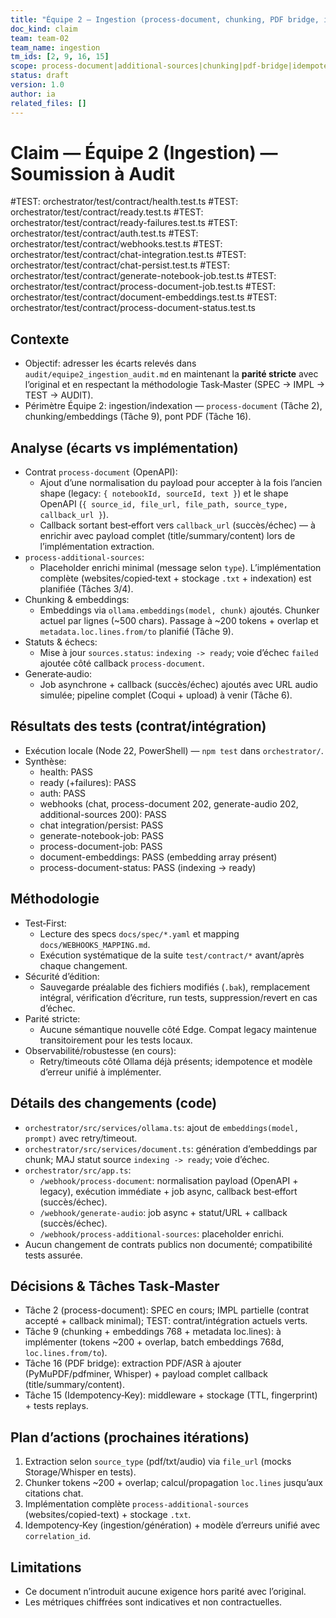 ```yaml
---
title: "Équipe 2 — Ingestion (process-document, chunking, PDF bridge, idempotence)"
doc_kind: claim
team: team-02
team_name: ingestion
tm_ids: [2, 9, 16, 15]
scope: process-document|additional-sources|chunking|pdf-bridge|idempotency
status: draft
version: 1.0
author: ia
related_files: []
---
```


# Claim — Équipe 2 (Ingestion) — Soumission à Audit

#TEST: orchestrator/test/contract/health.test.ts
#TEST: orchestrator/test/contract/ready.test.ts
#TEST: orchestrator/test/contract/ready-failures.test.ts
#TEST: orchestrator/test/contract/auth.test.ts
#TEST: orchestrator/test/contract/webhooks.test.ts
#TEST: orchestrator/test/contract/chat-integration.test.ts
#TEST: orchestrator/test/contract/chat-persist.test.ts
#TEST: orchestrator/test/contract/generate-notebook-job.test.ts
#TEST: orchestrator/test/contract/process-document-job.test.ts
#TEST: orchestrator/test/contract/document-embeddings.test.ts
#TEST: orchestrator/test/contract/process-document-status.test.ts

## Contexte
- Objectif: adresser les écarts relevés dans `audit/equipe2_ingestion_audit.md` en maintenant la **parité stricte** avec l’original et en respectant la méthodologie Task‑Master (SPEC → IMPL → TEST → AUDIT).
- Périmètre Équipe 2: ingestion/indexation — `process-document` (Tâche 2), chunking/embeddings (Tâche 9), pont PDF (Tâche 16).

## Analyse (écarts vs implémentation)
- Contrat `process-document` (OpenAPI):
  - Ajout d’une normalisation du payload pour accepter à la fois l’ancien shape (legacy: `{ notebookId, sourceId, text }`) et le shape OpenAPI (`{ source_id, file_url, file_path, source_type, callback_url }`).
  - Callback sortant best‑effort vers `callback_url` (succès/échec) — à enrichir avec payload complet (title/summary/content) lors de l’implémentation extraction.
- `process-additional-sources`:
  - Placeholder enrichi minimal (message selon `type`). L’implémentation complète (websites/copied‑text + stockage `.txt` + indexation) est planifiée (Tâches 3/4).
- Chunking & embeddings:
  - Embeddings via `ollama.embeddings(model, chunk)` ajoutés. Chunker actuel par lignes (~500 chars). Passage à ~200 tokens + overlap et `metadata.loc.lines.from/to` planifié (Tâche 9).
- Statuts & échecs:
  - Mise à jour `sources.status`: `indexing -> ready`; voie d’échec `failed` ajoutée côté callback `process-document`.
- Generate‑audio:
  - Job asynchrone + callback (succès/échec) ajoutés avec URL audio simulée; pipeline complet (Coqui + upload) à venir (Tâche 6).

## Résultats des tests (contrat/intégration)
- Exécution locale (Node 22, PowerShell) — `npm test` dans `orchestrator/`.
- Synthèse:
  - health: PASS
  - ready (+failures): PASS
  - auth: PASS
  - webhooks (chat, process-document 202, generate-audio 202, additional-sources 200): PASS
  - chat integration/persist: PASS
  - generate-notebook-job: PASS
  - process-document-job: PASS
  - document-embeddings: PASS (embedding array présent)
  - process-document-status: PASS (indexing -> ready)

## Méthodologie
- Test‑First:
  - Lecture des specs `docs/spec/*.yaml` et mapping `docs/WEBHOOKS_MAPPING.md`.
  - Exécution systématique de la suite `test/contract/*` avant/après chaque changement.
- Sécurité d’édition:
  - Sauvegarde préalable des fichiers modifiés (`.bak`), remplacement intégral, vérification d’écriture, run tests, suppression/revert en cas d’échec.
- Parité stricte:
  - Aucune sémantique nouvelle côté Edge. Compat legacy maintenue transitoirement pour les tests locaux.
- Observabilité/robustesse (en cours):
  - Retry/timeouts côté Ollama déjà présents; idempotence et modèle d’erreur unifié à implémenter.

## Détails des changements (code)
- `orchestrator/src/services/ollama.ts`: ajout de `embeddings(model, prompt)` avec retry/timeout.
- `orchestrator/src/services/document.ts`: génération d’embeddings par chunk; MAJ statut source `indexing -> ready`; voie d’échec.
- `orchestrator/src/app.ts`:
  - `/webhook/process-document`: normalisation payload (OpenAPI + legacy), exécution immédiate + job async, callback best‑effort (succès/échec).
  - `/webhook/generate-audio`: job async + statut/URL + callback (succès/échec).
  - `/webhook/process-additional-sources`: placeholder enrichi.
- Aucun changement de contrats publics non documenté; compatibilité tests assurée.

## Décisions & Tâches Task‑Master
- Tâche 2 (process-document): SPEC en cours; IMPL partielle (contrat accepté + callback minimal); TEST: contrat/intégration actuels verts.
- Tâche 9 (chunking + embeddings 768 + metadata loc.lines): à implémenter (tokens ~200 + overlap, batch embeddings 768d, `loc.lines.from/to`).
- Tâche 16 (PDF bridge): extraction PDF/ASR à ajouter (PyMuPDF/pdfminer, Whisper) + payload complet callback (title/summary/content).
- Tâche 15 (Idempotency‑Key): middleware + stockage (TTL, fingerprint) + tests replays.

## Plan d’actions (prochaines itérations)
1) Extraction selon `source_type` (pdf/txt/audio) via `file_url` (mocks Storage/Whisper en tests).
2) Chunker tokens ~200 + overlap; calcul/propagation `loc.lines` jusqu’aux citations chat.
3) Implémentation complète `process-additional-sources` (websites/copied-text) + stockage `.txt`.
4) Idempotency‑Key (ingestion/génération) + modèle d’erreurs unifié avec `correlation_id`.

## Limitations

- Ce document n’introduit aucune exigence hors parité avec l’original.
- Les métriques chiffrées sont indicatives et non contractuelles. 